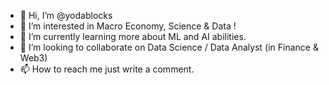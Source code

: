 - 👋 Hi, I’m @yodablocks
- 👀 I’m interested in Macro Economy, Science & Data !
- 🌱 I’m currently learning more about ML and AI abilities. 
- 💞️ I’m looking to collaborate on Data Science / Data Analyst (in Finance & Web3)
- 📫 How to reach me just write a comment.

<!---
yodablocks/yodablocks is a ✨ special ✨ repository because its `README.md` (this file) appears on your GitHub profile.
You can click the Preview link to take a look at your changes.
--->
